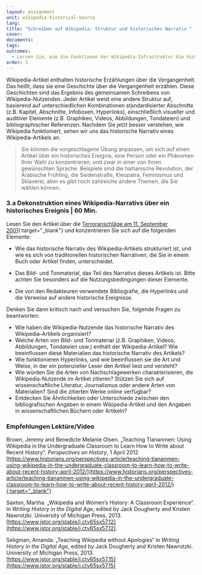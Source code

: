 ```yaml
---
layout: assignment
unit: wikipedia-historical-source 
lang: 
title: "Schreiben auf Wikipedia: Struktur und historisches Narrativ "
cover:
documents:
tags:
outcomes: 
  - Lernen Sie, wie die Funktionen der Wikipedia-Infrastruktur die historischen Narrative formen
order: 3
---
```

Wikipedia-Artikel enthalten historische Erzählungen über die Vergangenheit. Das heißt, dass sie eine Geschichte über die Vergangenheit erzählen. Diese Geschichten sind das Ergebnis des gemeinsamen Schreibens von Wikipedia-Nutzenden. Jeder Artikel weist eine andere Struktur auf, basierend auf unterschiedlichen Kombinationen standardisierter Abschnitte (z.B. Kapitel, Abschnitte, Infoboxen, Hyperlinks), einschließlich visueller und auditiver Elemente (z.B. Graphiken, Videos, Abbildungen, Tondateien) und bibliographischer Referenzen. Nachdem Sie jetzt besser verstehen, wie Wikipedia funktioniert, sehen wir uns das historische Narrativ eines Wikipedia-Artikels an.

> Sie können die vorgeschlagene Übung anpassen, um sich auf einen Artikel über ein historisches Ereignis, eine Person oder ein Phänomen Ihrer Wahl zu konzentrieren, und zwar in einer von Ihnen gewünschten Sprache. Beispiele sind die haitianische Revolution, der Arabische Frühling, die Seidenstraße, Kleopatra, Feminismus und Sklaverei, aber es gibt noch zahlreiche andere Themen, die Sie wählen können.

<!-- more -->

<!-- briefing-student -->

### 3.a Dekonstruktion eines Wikipedia-Narrativs über ein historisches Ereignis | 60 Min.
<!-- section-contents -->

Lesen Sie den Artikel über die [Terroranschläge am 11. September 2001](https://de.wikipedia.org/wiki/Terroranschl%C3%A4ge_am_11._September_2001){:target="_blank"} und konzentrieren Sie sich auf die folgenden Elemente:

- Wie das historische Narrativ des Wikipedia-Artikels strukturiert ist, und wie es sich von traditionellen historischen Narrativen, die Sie in einem Buch oder Artikel finden, unterscheidet.

- Das Bild- und Tonmaterial, das Teil des Narrativs dieses Artikels ist. Bitte achten Sie besonders auf die Nutzungsbedingungen dieser Elemente.

- Die von den Redakteuren verwendete Bibliografie, die Hyperlinks und die Verweise auf andere historische Ereignisse.

Denken Sie dann kritisch nach und versuchen Sie, folgende Fragen zu beantworten:

- Wie haben die Wikipedia-Nutzende das historische Narrativ des Wikipedia-Artikels organisiert?
- Welche Arten von Bild- und Tonmaterial (z.B. Graphiken, Videos, Abbildungen, Tondateien usw.) enthält der Wikipedia-Artikel? Wie beeinflussen diese Materialien das historische Narrativ des Artikels?
- Wie funktionieren Hyperlinks, und wie beeinflussen sie die Art und Weise, in der ein potenzieller Leser den Artikel liest und versteht?
- Wie würden Sie die Arten von Nachschlagewerken charakterisieren, die Wikipedia-Nutzende im Artikel zitieren? Stützen Sie sich auf wissenschaftliche Literatur, Journalismus oder andere Arten von Materialien? Sind die zitierten Werke online verfügbar?
- Entdecken Sie Ähnlichkeiten oder Unterschiede zwischen den bibliografischen Angaben in einem Wikipedia-Artikel und den Angaben in wissenschaftlichen Büchern oder Artikeln?

<!-- section -->


### Empfehlungen Lektüre/Video
<!-- section-contents --> 
Brown, Jeremy and Benedicte Melanie Olsen. „Teaching Tiananmen: Using Wikipedia in the Undergraduate Classroom to Learn How to Write about Recent History“. *Perspectives on History*, 1 April 2012 [https://www.historians.org/perspectives-article/teaching-tiananmen-using-wikipedia-in-the-undergraduate-classroom-to-learn-how-to-write-about-recent-history-april-2012/](https://www.historians.org/perspectives-article/teaching-tiananmen-using-wikipedia-in-the-undergraduate-classroom-to-learn-how-to-write-about-recent-history-april-2012/){:target="_blank"}

Saxton, Martha. „Wikipedia and Women’s History: A Classroom Experience“. In *Writing History in the Digital Age*, edited by Jack Dougherty and Kristen Nawrotzki. University of Michigan Press, 2013. [https://www.jstor.org/stable/j.ctv65sx57.12](https://www.jstor.org/stable/j.ctv65sx57.12).

Seligman, Amanda. „Teaching Wikipedia without Apologies“ in *Writing History in the Digital Age*, edited by Jack Dougherty and Kristen Nawrotzki. University of Michigan Press, 2013. [https://www.jstor.org/stable/j.ctv65sx57.15](https://www.jstor.org/stable/j.ctv65sx57.15) 


<!-- briefing-teacher -->

  